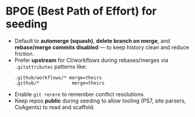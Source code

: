 # BPOE (Best Path of Effort) for seeding

- Default to **automerge (squash)**, **delete branch on merge**, and **rebase/merge commits disabled** — to keep history clean and reduce friction.
- Prefer **upstream** for CI/workflows during rebases/merges via `.gitattributes` patterns like:
  ```gitattributes
  .github/workflows/* merge=theirs
  .github/*            merge=theirs
  ```
- Enable `git rerere` to remember conflict resolutions.
- Keep repos **public** during seeding to allow tooling (PS7, site parsers, CoAgents) to read and scaffold.

